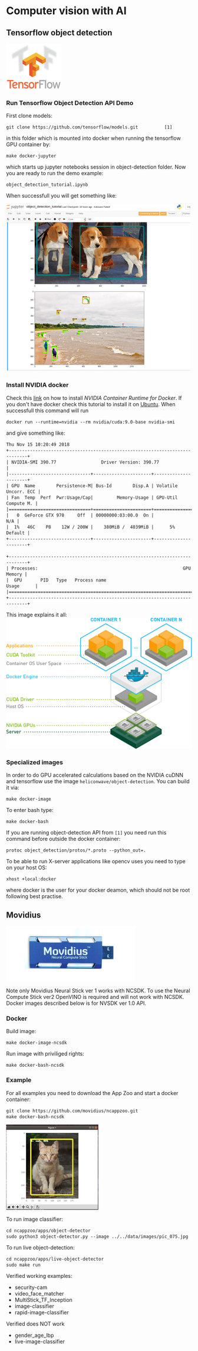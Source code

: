 # Computer vision with AI

## Tensorflow object detection
![](images/tensorflow_logo.png)

### Run Tensorflow Object Detection API Demo
First clone models:
```
git clone https://github.com/tensorflow/models.git          [1]
```
in this folder which is mounted into docker when running the tensorflow GPU container by:
```
make docker-jupyter
```
which starts up jupyter notebooks session in object-detection folder. Now you are ready to run
the demo example:
```
object_detection_tutorial.ipynb
```
When successfull you will get something like:

![](images/tensorflow_jupyter_demo.png)

### Install NVIDIA docker
Check this [link](https://github.com/NVIDIA/nvidia-docker) on how to install *NVIDIA Container Runtime for Docker*.
If you don't have docker check this tutorial to install it on [Ubuntu](https://docs.docker.com/install/linux/docker-ce/ubuntu/).
When successfull this command will run
```
docker run --runtime=nvidia --rm nvidia/cuda:9.0-base nvidia-smi
```
and give something like:
```
Thu Nov 15 10:20:49 2018       
+-----------------------------------------------------------------------------+
| NVIDIA-SMI 390.77                 Driver Version: 390.77                    |
|-------------------------------+----------------------+----------------------+
| GPU  Name        Persistence-M| Bus-Id        Disp.A | Volatile Uncorr. ECC |
| Fan  Temp  Perf  Pwr:Usage/Cap|         Memory-Usage | GPU-Util  Compute M. |
|===============================+======================+======================|
|   0  GeForce GTX 970     Off  | 00000000:03:00.0  On |                  N/A |
|  1%   46C    P8    12W / 200W |    380MiB /  4039MiB |      5%      Default |
+-------------------------------+----------------------+----------------------+
                                                                               
+-----------------------------------------------------------------------------+
| Processes:                                                       GPU Memory |
|  GPU       PID   Type   Process name                             Usage      |
|=============================================================================|
+-----------------------------------------------------------------------------+
```
This image explains it all:
![](images/nvidia_docker.png)

### Specialized images
In order to do GPU accelerated calculations based on the NVIDIA cuDNN and tensorflow
use the image `heliconwave/object-detection`. You can build it via:
```
make docker-image
```
To enter bash type:
```
make docker-bash
```
If you are running object-detection API from `[1]` you need run this command before outside the docker container:
```
protoc object_detection/protos/*.proto --python_out=.
```
To be able to run X-server applications like opencv uses you need to type on your host OS:
```
xhost +local:docker
```
where docker is the user for your docker deamon, which should not be root following best practise. 

## Movidius
![](images/movidius_logo.png)

Note only Movidius Neural Stick ver 1 works with NCSDK. To use the Neural Compute Stick ver2 OpenVINO is required and will not work with NCSDK. Docker images described below is for NVSDK ver 1.0 API.

### Docker
Build image:
```
make docker-image-ncsdk
```
Run image with priviliged rights:
```
make docker-bash-ncsdk
```

### Example
For all examples you need to download the App Zoo and start a docker container:
```
git clone https://github.com/movidius/ncappzoo.git
make docker-bash-ncsdk
```
![](images/example1.png)

To run image classifier:
```
cd ncappzoo/apps/object-detector
sudo python3 object-detector.py --image ../../data/images/pic_075.jpg 
```
To run live object-detection:
```
cd ncappzoo/apps/live-object-detector
sudo make run
```

Verified working examples:
* security-cam
* video_face_matcher
* MultiStick_TF_Inception
* image-classifier
* rapid-image-classifier

Verified does NOT work
* gender_age_lbp
* live-image-classifier